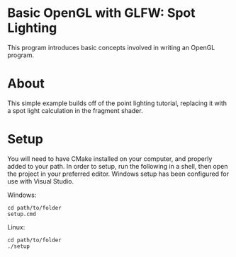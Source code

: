 # Basic OpenGL with GLFW: Spot Lighting

This program introduces basic concepts involved in writing an OpenGL program.

# About

This simple example builds off of the point lighting tutorial, replacing it with a spot light calculation in the fragment shader.

# Setup

You will need to have CMake installed on your computer, and properly added to your path.
In order to setup, run the following in a shell, then open the project in your preferred editor.
Windows setup has been configured for use with Visual Studio.

Windows:
```
cd path/to/folder
setup.cmd
```
Linux:
```
cd path/to/folder
./setup
```
